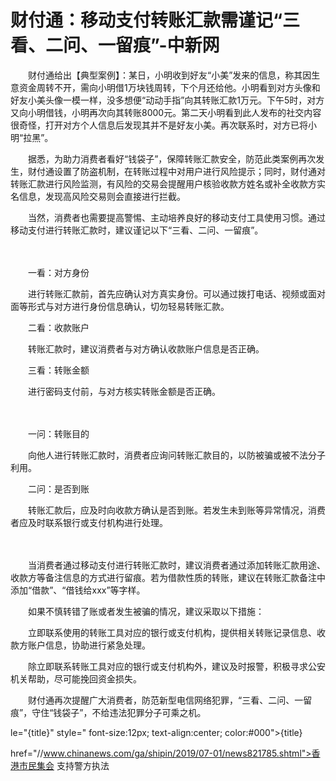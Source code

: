 # 财付通：移动支付转账汇款需谨记“三看、二问、一留痕”-中新网

　　财付通给出【典型案例】：某日，小明收到好友“小美”发来的信息，称其因生意资金周转不开，需向小明借1万块钱周转，下个月还给他。小明看到对方头像和好友小美头像一模一样，没多想便“动动手指”向其转账汇款1万元。下午5时，对方又向小明借钱，小明再次向其转账8000元。第二天小明看到此人发布的社交内容很奇怪，打开对方个人信息后发现其并不是好友小美。再次联系时，对方已将小明“拉黑”。

　　据悉，为助力消费者看好“钱袋子”，保障转账汇款安全，防范此类案例再次发生，财付通设置了防盗机制，在转账过程中对用户进行风险提示；同时，财付通对转账汇款进行风险监测，有风险的交易会提醒用户核验收款方姓名或补全收款方实名信息，发现高风险交易则会直接进行拦截。

　　当然，消费者也需要提高警惕、主动培养良好的移动支付工具使用习惯。通过移动支付进行转账汇款时，建议谨记以下“三看、二问、一留痕”。

　　

　　一看：对方身份

　　进行转账汇款前，首先应确认对方真实身份。可以通过拨打电话、视频或面对面等形式与对方进行身份信息确认，切勿轻易转账汇款。

　　二看：收款账户

　　转账汇款时，建议消费者与对方确认收款账户信息是否正确。

　　三看：转账金额

　　进行密码支付前，与对方核实转账金额是否正确。

　　

　　一问：转账目的

　　向他人进行转账汇款时，消费者应询问转账汇款目的，以防被骗或被不法分子利用。

　　二问：是否到账

　　转账汇款后，应及时向收款方确认是否到账。若发生未到账等异常情况，消费者应及时联系银行或支付机构进行处理。

　　

　　当消费者通过移动支付进行转账汇款时，建议消费者通过添加转账汇款用途、收款方等备注信息的方式进行留痕。若为借款性质的转账，建议在转账汇款备注中添加“借款”、“借钱给xxx”等字样。

　　如果不慎转错了账或者发生被骗的情况，建议采取以下措施：

　　立即联系使用的转账工具对应的银行或支付机构，提供相关转账记录信息、收款方账户信息，协助进行紧急处理。

　　除立即联系转账工具对应的银行或支付机构外，建议及时报警，积极寻求公安机关帮助，尽可能挽回资金损失。

　　财付通再次提醒广大消费者，防范新型电信网络犯罪，“三看、二问、一留痕”，守住“钱袋子”，不给违法犯罪分子可乘之机。

le="{title}" style=" font-size:12px; text-align:center; color:#000">{title}

href="//www.chinanews.com/ga/shipin/2019/07-01/news821785.shtml">香港市民集会 支持警方执法
